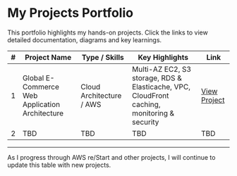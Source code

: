 # My Projects Portfolio

This portfolio highlights my hands-on projects. Click the links to view detailed documentation, diagrams and key learnings.  

| # | Project Name | Type / Skills | Key Highlights | Link |
|---|--------------|---------------|----------------|------|
| 1 | Global E-Commerce Web Application Architecture | Cloud Architecture / AWS | Multi-AZ EC2, S3 storage, RDS & Elasticache, VPC, CloudFront caching, monitoring & security | [View Project](../projects/project-1/README.md) |
| 2 | TBD | TBD | TBD | TBD|

---

As I progress through AWS re/Start and other projects, I will continue to update this table with new projects.

